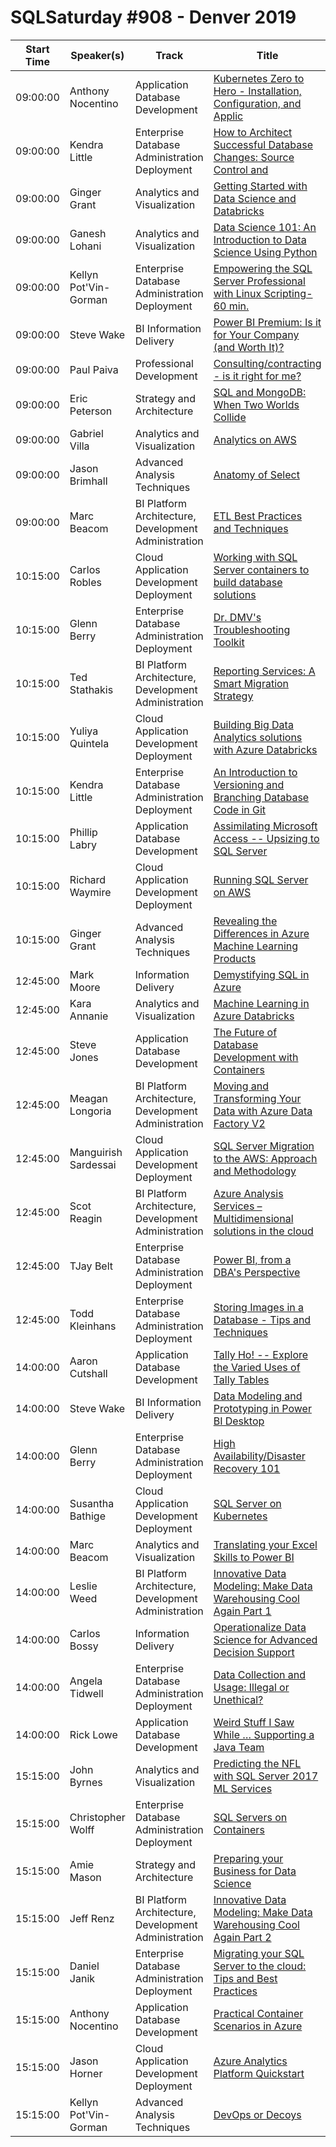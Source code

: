 # SQLSaturday #908 - Denver 2019
Start Time|Speaker(s)|Track|Title
---|---|---|---
09:00:00|Anthony Nocentino|Application  Database Development|[Kubernetes Zero to Hero - Installation, Configuration, and Applic](97978.md)
09:00:00|Kendra Little|Enterprise Database Administration  Deployment|[How to Architect Successful Database Changes: Source Control and](97979.md)
09:00:00|Ginger Grant|Analytics and Visualization|[Getting Started with Data Science and Databricks](98238.md)
09:00:00|Ganesh Lohani|Analytics and Visualization|[Data Science 101: An Introduction to Data Science Using Python](95360.md)
09:00:00|Kellyn Pot'Vin-Gorman|Enterprise Database Administration  Deployment|[Empowering the SQL Server Professional with Linux Scripting- 60 min.](95490.md)
09:00:00|Steve Wake|BI Information Delivery|[Power BI Premium: Is it for Your Company (and Worth It)?](95967.md)
09:00:00|Paul Paiva|Professional Development|[Consulting/contracting - is it right for me?](96350.md)
09:00:00|Eric Peterson|Strategy and Architecture|[SQL and MongoDB: When Two Worlds Collide](96805.md)
09:00:00|Gabriel Villa|Analytics and Visualization|[Analytics on AWS](96821.md)
09:00:00|Jason Brimhall|Advanced Analysis Techniques|[Anatomy of Select](99061.md)
09:00:00|Marc Beacom|BI Platform Architecture, Development  Administration|[ETL Best Practices and Techniques](99151.md)
10:15:00|Carlos Robles|Cloud Application Development  Deployment|[Working with SQL Server containers to build database solutions](95498.md)
10:15:00|Glenn Berry|Enterprise Database Administration  Deployment|[Dr. DMV's Troubleshooting Toolkit](96059.md)
10:15:00|Ted Stathakis|BI Platform Architecture, Development  Administration|[Reporting Services: A Smart Migration Strategy](96101.md)
10:15:00|Yuliya Quintela|Cloud Application Development  Deployment|[Building Big Data Analytics solutions with Azure Databricks](96878.md)
10:15:00|Kendra Little|Enterprise Database Administration  Deployment|[An Introduction to Versioning and Branching Database Code in Git](97973.md)
10:15:00|Phillip Labry|Application  Database Development|[Assimilating Microsoft Access -- Upsizing to SQL Server](97988.md)
10:15:00|Richard Waymire|Cloud Application Development  Deployment|[Running SQL Server on AWS](98983.md)
10:15:00|Ginger Grant|Advanced Analysis Techniques|[Revealing the Differences in Azure Machine Learning Products](99119.md)
12:45:00|Mark Moore|Information Delivery|[Demystifying SQL in Azure](95594.md)
12:45:00|Kara Annanie|Analytics and Visualization|[Machine Learning in Azure Databricks](95646.md)
12:45:00|Steve Jones|Application  Database Development|[The Future of Database Development with Containers](95989.md)
12:45:00|Meagan Longoria|BI Platform Architecture, Development  Administration|[Moving and Transforming Your Data with Azure Data Factory V2](96406.md)
12:45:00|Manguirish Sardessai|Cloud Application Development  Deployment|[SQL Server Migration to the AWS: Approach and Methodology](96410.md)
12:45:00|Scot Reagin|BI Platform Architecture, Development  Administration|[Azure Analysis Services – Multidimensional solutions in the cloud](96526.md)
12:45:00|TJay Belt|Enterprise Database Administration  Deployment|[Power BI, from a DBA's Perspective](96625.md)
12:45:00|Todd Kleinhans|Enterprise Database Administration  Deployment|[Storing Images in a Database - Tips and Techniques](98042.md)
14:00:00|Aaron Cutshall|Application  Database Development|[Tally Ho! -- Explore the Varied Uses of Tally Tables](95643.md)
14:00:00|Steve Wake|BI Information Delivery|[Data Modeling and Prototyping in Power BI Desktop](95966.md)
14:00:00|Glenn Berry|Enterprise Database Administration  Deployment|[High Availability/Disaster Recovery 101](96061.md)
14:00:00|Susantha Bathige|Cloud Application Development  Deployment|[SQL Server on Kubernetes](96305.md)
14:00:00|Marc Beacom|Analytics and Visualization|[Translating your Excel Skills to Power BI](96677.md)
14:00:00|Leslie Weed|BI Platform Architecture, Development  Administration|[Innovative Data Modeling: Make Data Warehousing Cool Again Part 1](96774.md)
14:00:00|Carlos Bossy|Information Delivery|[Operationalize Data Science for Advanced Decision Support](96907.md)
14:00:00|Angela Tidwell|Enterprise Database Administration  Deployment|[Data Collection and Usage: Illegal or Unethical?](98046.md)
14:00:00|Rick Lowe|Application  Database Development|[Weird Stuff I Saw While … Supporting a Java Team](98959.md)
15:15:00|John Byrnes|Analytics and Visualization|[Predicting the NFL with SQL Server 2017 ML Services](95744.md)
15:15:00|Christopher Wolff|Enterprise Database Administration  Deployment|[SQL Servers on Containers](95950.md)
15:15:00|Amie Mason|Strategy and Architecture|[Preparing your Business for Data Science](96138.md)
15:15:00|Jeff Renz|BI Platform Architecture, Development  Administration|[Innovative Data Modeling: Make Data Warehousing Cool Again Part 2](96785.md)
15:15:00|Daniel Janik|Enterprise Database Administration  Deployment|[Migrating your SQL Server to the cloud: Tips and Best Practices](96929.md)
15:15:00|Anthony Nocentino|Application  Database Development|[Practical Container Scenarios in Azure](98157.md)
15:15:00|Jason Horner|Cloud Application Development  Deployment|[Azure Analytics Platform Quickstart](98960.md)
15:15:00|Kellyn Pot'Vin-Gorman|Advanced Analysis Techniques|[DevOps or Decoys](99174.md)
